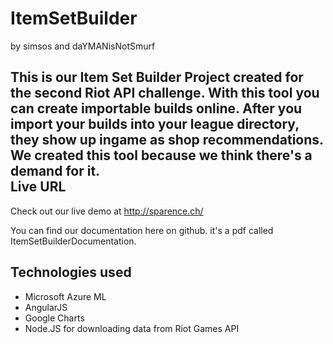 # ItemSetBuilder

by simsos and daYMANisNotSmurf
<br>

This is our Item Set Builder Project created for the second Riot API challenge.
With this tool you can create importable builds online.
After you import your builds into your league directory, they show up ingame as shop recommendations.
We created this tool because we think there's a demand for it. <br> 
Live URL
----
Check out our live demo at http://sparence.ch/

You can find our documentation here on github. it's a pdf called ItemSetBuilderDocumentation.


Technologies used
----
* Microsoft Azure ML
* AngularJS
* Google Charts
* Node.JS for downloading data from Riot Games API

